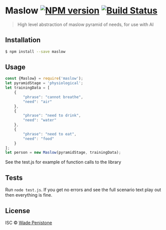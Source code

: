 # Maslow [![NPM version](https://badge.fury.io/js/maslow.svg)](https://npmjs.org/package/maslow) [![Build Status](https://travis-ci.org/Truemedia/maslow.svg?branch=master)](https://travis-ci.org/Truemedia/maslow)

> High level abstraction of maslow pyramid of needs, for use with AI

## Installation

```sh
$ npm install --save maslow
```

## Usage

```js
const {Maslow} = require('maslow');
let pyramidStage = 'physiological';
let trainingData = [
    {
        "phrase": "cannot breathe",
        "need": "air"
    },
    {
        "phrase": "need to drink",
        "need": "water"
    },
    {
        "phrase": "need to eat",
        "need": "food"
    }
];
let person = new Maslow(pyramidStage, trainingData);
```
See the test.js for example of function calls to the library

## Tests

Run `node test.js`. If you get no errors and see the full scenario text play out then everything is fine.

## License

ISC © [Wade Penistone](https://github.com/Truemedia/maslow)
